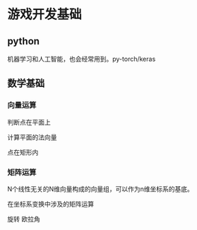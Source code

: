 # 游戏开发基础

## python
机器学习和人工智能，也会经常用到。py-torch/keras

## 数学基础
### 向量运算

判断点在平面上

计算平面的法向量

点在矩形内

### 矩阵运算
N个线性无关的N维向量构成的向量组，可以作为n维坐标系的基底。

在坐标系变换中涉及的矩阵运算

旋转
欧拉角

